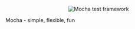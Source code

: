 <p align="center">
  <img src="https://cldup.com/xFVFxOioAU.svg" alt="Mocha test framework"/>
  <p>Mocha - simple, flexible, fun</p>
</p>
